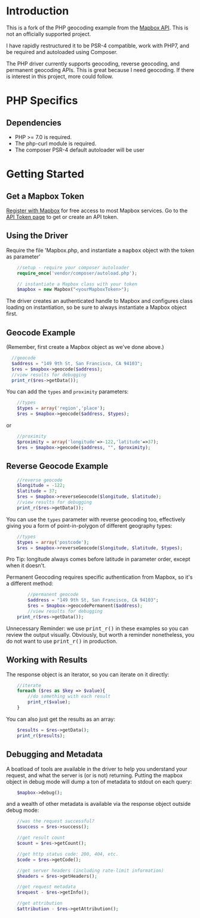 # Introduction

This is a fork of the PHP geocoding example from the [Mapbox API](https://www.mapbox.com/developers/api/). This is not an officially supported project.

I have rapidly restructured it to be PSR-4 compatible, work with PHP7, and be required and autoloaded using Composer.

The PHP driver currently supports geocoding, reverse geocoding, and permanent geocoding APIs.  This is great because I need geocoding.  If there is interest in this project, more could follow.

# PHP Specifics

## Dependencies
* PHP >= 7.0 is required.
* The php-curl module is required.
* The composer PSR-4 default autoloader will be user

# Getting Started
## Get a Mapbox Token
[Register with Mapbox](https://www.mapbox.com/studio/signup/) for free access to most Mapbox services.  Go to the [API Token page](https://www.mapbox.com/studio/account/tokens/) to get or create an API token.

## Using the Driver
Require the file 'Mapbox.php, and instantiate a <tt>mapbox</tt> object with the token as parameter'

```php    
	//setup - require your composer autoloader
	require_once('vendor/composer/autoload.php');

	// instantiate a Mapbox class with your token
	$mapbox = new Mapbox("<yourMapboxToken>");
```
The driver creates an authenticated handle to Mapbox and configures class loading on instantiation, so be sure to always instantiate a Mapbox object first.

## Geocode Example

(Remember, first create a Mapbox object as we've done above.)
```php
  //geocode
  $address = "149 9th St, San Francisco, CA 94103";
  $res = $mapbox->geocode($address);
  //view results for debugging
  print_r($res->getData());
```

You can add the `types` and `proximity` parameters:
```php
	//types
	$types = array('region','place');
	$res = $mapbox->geocode($address, $types);
```
or

```php
	//proximity
	$proximity = array('longitude'=>-122,'latitude'=>37);
	$res = $mapbox->geocode($address, "", $proximity);
```
## Reverse Geocode Example

```php
	//reverse geocode
	$longitude = -122;
	$latitude = 37;
	$res = $mapbox->reverseGeocode($longitude, $latitude);
   	//view results for debugging
	print_r($res->getData());
```

You can use the `types` parameter with reverse geocoding too, effectively giving you a form of point-in-polygon of different geography types:
```php
	//types
	$types = array('postcode');
	$res = $mapbox->reverseGeocode($longitude, $latitude, $types);
```
Pro Tip: longitude always comes before latitude in parameter order, except when it doesn't.

Permanent Geocoding requires specific authentication from Mapbox, so it's a different method:

```php
    	//permanent geocode
    	$address = "149 9th St, San Francisco, CA 94103";
    	$res = $mapbox->geocodePermanent($address);
    	//view results for debugging
	print_r($res->getData());
```

Unnecessary Reminder: we use <tt>print_r()</tt> in these examples so you can review the output visually.  Obviously, but worth a reminder nonetheless, you do not want to use <tt>print_r()</tt> in production.  

## Working with Results

The response object is an iterator, so you can iterate on it directly:

```php
	//iterate
	foreach ($res as $key => $value){
		//do something with each result
		print_r($value);
	}
```
You can also just get the results as an array:

```php
	$results = $res->getData();
	print_r($results);
```

## Debugging and Metadata

A boatload of tools are available in the driver to help you understand your request, and what the server is (or is not) returning.  Putting the mapbox object in debug mode will dump a ton of metadata to stdout on each query:

```php
	$mapbox->debug();
```

and a wealth of other metadata is available via the response object outside debug mode:

```php
	//was the request successful?
	$success = $res->success();

	//get result count
	$count = $res->getCount();

	//get http status code: 200, 404, etc.
	$code = $res->getCode();

	//get server headers (including rate-limit information)
	$headers = $res->getHeaders();

	//get request metadata
	$request - $res->getInfo();

	//get attribution
	$attribution - $res->getAttribution();

```
